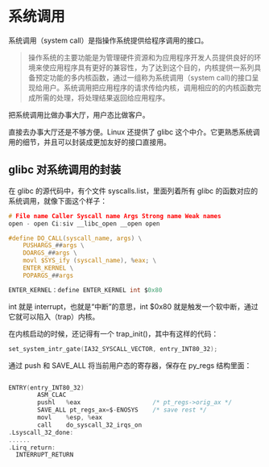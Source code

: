 # 系统调用

系统调用（system call）是指操作系统提供给程序调用的接口。

> 操作系统的主要功能是为管理硬件资源和为应用程序开发人员提供良好的环境来使应用程序具有更好的兼容性，为了达到这个目的，内核提供一系列具备预定功能的多内核函数，通过一组称为系统调用（system call)的接口呈现给用户。系统调用把应用程序的请求传给内核，调用相应的的内核函数完成所需的处理，将处理结果返回给应用程序。

把系统调用比做办事大厅，用户态比做客户。

直接去办事大厅还是不够方便。Linux 还提供了 glibc 这个中介。它更熟悉系统调用的细节，并且可以封装成更加友好的接口直接用。

## glibc 对系统调用的封装

在 glibc 的源代码中，有个文件 syscalls.list，里面列着所有 glibc 的函数对应的系统调用，就像下面这个样子：

```c
# File name Caller Syscall name Args Strong name Weak names
open - open Ci:siv __libc_open __open open

#define DO_CALL(syscall_name, args) \
    PUSHARGS_##args \
    DOARGS_##args \
    movl $SYS_ify (syscall_name), %eax; \
    ENTER_KERNEL \
    POPARGS_##args

ENTER_KERNEL：define ENTER_KERNEL int $0x80

```

int 就是 interrupt，也就是“中断”的意思，int $0x80 就是触发一个软中断，通过它就可以陷入（trap）内核。

在内核启动的时候，还记得有一个 trap_init()，其中有这样的代码：

```c
set_system_intr_gate(IA32_SYSCALL_VECTOR, entry_INT80_32);
```

通过 push 和 SAVE_ALL 将当前用户态的寄存器，保存在 py_regs 结构里面：

```c

ENTRY(entry_INT80_32)
        ASM_CLAC
        pushl   %eax                    /* pt_regs->orig_ax */
        SAVE_ALL pt_regs_ax=$-ENOSYS    /* save rest */
        movl    %esp, %eax
        call    do_syscall_32_irqs_on
.Lsyscall_32_done:
......
.Lirq_return:
  INTERRUPT_RETURN
```

